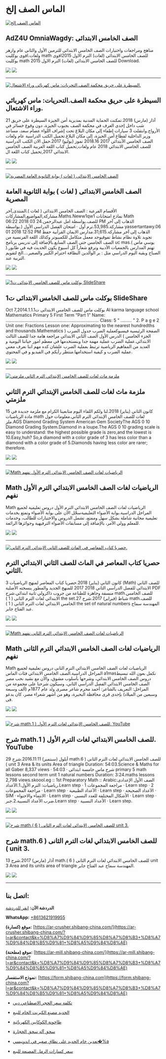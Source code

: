 # الماس الصف إلخ

<a href="https://swt.shibang-china.com/?l=ar&img&k=%D8%A7%D9%84%D9%85%D8%A7%D8%B3+%D8%A7%D9%84%D8%B5%D9%81+%D8%A5%D9%84%D8%AE" target="_blank">![الماس الصف إلخ](http://static.shibang-china.com/all-800x300/650.jpg)</a>

## AdZ4U OmniaWagdy: الصف الخامس الابتدائى
مناهج ومراجعات واختبارات الصف الخامس الابتدائى للترمين الأول والثانى عام وازهر ولغات.اقوى بوكليت math للصف الخامس الابتدائى (لغات) الترم الاول 2015اقوى بوكليت math للصف الخامس الابتدائى (لغات) الترم الاول 2015 Download.


<a href="https://whatsapp.shibangsoft.com/WhatsApp.php" target="_blank" title="WhatsApp">![](http://static.shibang-china.com/icon/whatsapp.png)</a> <a href="https://swt.shibang-china.com/?l=ar&icon&k=%D8%A7%D9%84%D9%85%D8%A7%D8%B3+%D8%A7%D9%84%D8%B5%D9%81+%D8%A5%D9%84%D8%AE" target="_blank">![](http://static.shibang-china.com/icon/chat-ar.png)</a>

---

<a href="https://swt.shibang-china.com/?l=ar&img&k=%D8%A7%D9%84%D9%85%D8%A7%D8%B3+%D8%A7%D9%84%D8%B5%D9%81+%D8%A5%D9%84%D8%AE" target="_blank">![السيطرة على حريق محكمة الصف.التحريات: ماس كهربائي وراء الاشتعال.](http://static.shibang-china.com/all-800x300/998.jpg)</a>

## السيطرة على حريق محكمة الصف.التحريات: ماس كهربائي وراء الاشتعال.
21 آذار (مارس) 2018.تمكنت الحماية المدنية بمديرية أمن الجيزة السيطرة على حريق شب داخل إحدى الغرف في محكمة الصف بجنوب الجيزة، دون وقوع خسائر في الأرواح.وانتقلت 3 سيارات إطفاء إلى مكان البلاغ تحت إشراف اللواء عصام سعد، مساعد وزير الداخلية لقطاع أمن الجيزة، إلى مكان البلاغ.تحميل الكتب الدراسية عام ولغات الصف الخامس الأبتدائي 2017 2018.16 تموز (يوليو) 2017.حمل الان الكتب الدراسية للصف الخامس الابتدائي 2018 عام ولغات,تحميل كتاب اللغة العربية الصف الخامس الابتدائي 2017,تحميل كتاب اللغة ال.


<a href="https://whatsapp.shibangsoft.com/WhatsApp.php" target="_blank" title="WhatsApp">![](http://static.shibang-china.com/icon/whatsapp.png)</a> <a href="https://swt.shibang-china.com/?l=ar&icon&k=%D8%A7%D9%84%D9%85%D8%A7%D8%B3+%D8%A7%D9%84%D8%B5%D9%81+%D8%A5%D9%84%D8%AE" target="_blank">![](http://static.shibang-china.com/icon/chat-ar.png)</a>

---

<a href="https://swt.shibang-china.com/?l=ar&img&k=%D8%A7%D9%84%D9%85%D8%A7%D8%B3+%D8%A7%D9%84%D8%B5%D9%81+%D8%A5%D9%84%D8%AE" target="_blank">![الصف الخامس الابتدائى ( لغات ) بوابة الثانوية العامة المصرية](http://static.shibang-china.com/all-800x300/491.jpg)</a>

## الصف الخامس الابتدائى ( لغات ) بوابة الثانوية العامة المصرية
الأقسام الفرعية : الصف الخامس الابتدائى ( لغات ).المنتدى,آخر مشاركة,المواضيع,المشاركات.Maths.Neww1qw1 نماذج امتحانات Math للصف.بواسطة امل عبدالرحمن.24 03 2018 06:22 PM الذهاب إلى آخر مشاركة.53,985.ترم أول &middot; امتحان الفصل الدراسى الأول (.بواسطة yassertantawy.06 01 2018 12:52 PM الذهاب إلى آخر مشاركة.31,615.مدارس الايمان القرأنية حفظ تجويد تلاوة نظام نشاط تفوقيوجد معمل متكامل للكمبيوتر وكذلك اللغة الفرنسية من الصف الخامس حتي الصف السابع.بالإضافة إلى تدريس برنامج uc mas.( يوسي ماس ).تهتم المدارس بالجمعيات الأدبية وترفع شعاراً كل أسبوع يكون الحديث فيه في طابور الصباح وبقية اليوم الدراسي مثل : بر الوالدين النظافة احترام الكبير والصغير….الخ لتقويم التربية عند.


<a href="https://whatsapp.shibangsoft.com/WhatsApp.php" target="_blank" title="WhatsApp">![](http://static.shibang-china.com/icon/whatsapp.png)</a> <a href="https://swt.shibang-china.com/?l=ar&icon&k=%D8%A7%D9%84%D9%85%D8%A7%D8%B3+%D8%A7%D9%84%D8%B5%D9%81+%D8%A5%D9%84%D8%AE" target="_blank">![](http://static.shibang-china.com/icon/chat-ar.png)</a>

---

<a href="https://swt.shibang-china.com/?l=ar&img&k=%D8%A7%D9%84%D9%85%D8%A7%D8%B3+%D8%A7%D9%84%D8%B5%D9%81+%D8%A5%D9%84%D8%AE" target="_blank">![بوكلت ماس للصف الخامس الابتدائى ت1 SlideShare](http://static.shibang-china.com/all-800x300/1035.jpg)</a>

## بوكلت ماس للصف الخامس الابتدائى ت1 SlideShare
Oct 7,2014.بوكلت ماس للصف الخامس الابتدائى ت1.1.1 Al karma language school Mathematics Primary 5 First Term “Part 1&quot; Name: ………………………………………………………………… Class: 5 &quot; ……… &quot; 2. P a g e 2 Unit one: Fractions Lesson one: Approximating to the nearest hundredths and thousands.Mathematics الصفحة الرئيسية فيسبوكعملية الضرب جدول الضرب ( الجزء الخامس ) الدرس الأول الصف الثاني الابتدائي مراجعة هامة جدا للصف الثالث الابتدائي.عملية الضرب عملية مهمة جدا وبنستخدمها في معظم امور حياتنا اليومية و العديد من المفاهيم الرياضية ترتبط بعملية الضرب علشان كده مهم اننا نعرف معني عملية الضرب و كيفية استخدامها.منتظر رأيكم في الفيديو و في المحتوي.


<a href="https://whatsapp.shibangsoft.com/WhatsApp.php" target="_blank" title="WhatsApp">![](http://static.shibang-china.com/icon/whatsapp.png)</a> <a href="https://swt.shibang-china.com/?l=ar&icon&k=%D8%A7%D9%84%D9%85%D8%A7%D8%B3+%D8%A7%D9%84%D8%B5%D9%81+%D8%A5%D9%84%D8%AE" target="_blank">![](http://static.shibang-china.com/icon/chat-ar.png)</a>

---

<a href="https://swt.shibang-china.com/?l=ar&img&k=%D8%A7%D9%84%D9%85%D8%A7%D8%B3+%D8%A7%D9%84%D8%B5%D9%81+%D8%A5%D9%84%D8%AE" target="_blank">![ملزمة ماث لغات للصف الخامس الإبتدائي الترم الثاني ملزمتي](http://static.shibang-china.com/all-800x300/537.jpg)</a>

## ملزمة ماث لغات للصف الخامس الإبتدائي الترم الثاني ملزمتي
15 كانون الثاني (يناير) 2018.لنا ولكم اللقاء اليوم متابعينا الكرام مع ملزمة جديدة في مادة الرياضيات math لغات للصف الخامس الإبتدائي الترم الثاني.معلومات حول ملز.AGS Diamond Grading System American Gem SocietyThe AGS 0 10 Diamond Grading System.Diamond in a loupe.The AGS 0 10 grading scale is easy to understand: the highest possible grade is zero,and the lowest is 10.Easy,huh? So,a diamond with a color grade of 3 has less color than a diamond with a color grade of 5.Diamonds having less color are rarer; therefore.


<a href="https://whatsapp.shibangsoft.com/WhatsApp.php" target="_blank" title="WhatsApp">![](http://static.shibang-china.com/icon/whatsapp.png)</a> <a href="https://swt.shibang-china.com/?l=ar&icon&k=%D8%A7%D9%84%D9%85%D8%A7%D8%B3+%D8%A7%D9%84%D8%B5%D9%81+%D8%A5%D9%84%D8%AE" target="_blank">![](http://static.shibang-china.com/icon/chat-ar.png)</a>

---

<a href="https://swt.shibang-china.com/?l=ar&img&k=%D8%A7%D9%84%D9%85%D8%A7%D8%B3+%D8%A7%D9%84%D8%B5%D9%81+%D8%A5%D9%84%D8%AE" target="_blank">![Math الرياضيات لغات الصف الخامس الابتدائي الترم الأول نفهم](http://static.shibang-china.com/all-800x300/781.jpg)</a>

## Math الرياضيات لغات الصف الخامس الابتدائي الترم الأول نفهم
Math الرياضيات لغات الصف الخامس الابتدائي الترم الأول دروس تعليمية لجميع المراحل الدراسية.بوابة الأضواء التعليميةسجّل الآن على بوابة الأضواء وتمتع بخدمات تعليمية مجانية شاملة بشكل سهل وممتع، تشمل الدروس والاختبارات للطالب، وخدمات للمعلم وولي الأمر، بالإضافة إلى مسابقات الأضواء الترفيهية وجوائزها الرائعة.


<a href="https://whatsapp.shibangsoft.com/WhatsApp.php" target="_blank" title="WhatsApp">![](http://static.shibang-china.com/icon/whatsapp.png)</a> <a href="https://swt.shibang-china.com/?l=ar&icon&k=%D8%A7%D9%84%D9%85%D8%A7%D8%B3+%D8%A7%D9%84%D8%B5%D9%81+%D8%A5%D9%84%D8%AE" target="_blank">![](http://static.shibang-china.com/icon/chat-ar.png)</a>

---

<a href="https://swt.shibang-china.com/?l=ar&img&k=%D8%A7%D9%84%D9%85%D8%A7%D8%B3+%D8%A7%D9%84%D8%B5%D9%81+%D8%A5%D9%84%D8%AE" target="_blank">![حصريا كتاب المعاصر في الماث للصف الثاني الابتدائي الترم الثاني.](http://static.shibang-china.com/all-800x300/701.jpg)</a>

## حصريا كتاب المعاصر في الماث للصف الثاني الابتدائي الترم الثاني.
3 كانون الثاني (يناير) 2018.حصريا كتاب المعاصر لمنهج الرياضيات (Math) للصف الثاني الابتدائي للفصل الدراسي الثاني 2018 2017 للمنهج الجديد والمطور بنسخته الأصلية PDF منسقة وجاهزة للطباعة من جروب ذاكرولي تانية ابتدائي.شرح math.للصف الخامس الابتدائي لغات الترم الثانى ( 1 ) the set.27 شباط (فبراير) 2017.شرح math.للصف الخامس الابتدائي لغات الترم الثانى ( 1 ) the set of natural numbers المهندسة سماح عبد الفتاح جابر.


<a href="https://whatsapp.shibangsoft.com/WhatsApp.php" target="_blank" title="WhatsApp">![](http://static.shibang-china.com/icon/whatsapp.png)</a> <a href="https://swt.shibang-china.com/?l=ar&icon&k=%D8%A7%D9%84%D9%85%D8%A7%D8%B3+%D8%A7%D9%84%D8%B5%D9%81+%D8%A5%D9%84%D8%AE" target="_blank">![](http://static.shibang-china.com/icon/chat-ar.png)</a>

---

<a href="https://swt.shibang-china.com/?l=ar&img&k=%D8%A7%D9%84%D9%85%D8%A7%D8%B3+%D8%A7%D9%84%D8%B5%D9%81+%D8%A5%D9%84%D8%AE" target="_blank">![Math الرياضيات لغات الصف الخامس الابتدائي الترم الثانى نفهم](http://static.shibang-china.com/all-800x300/294.jpg)</a>

## Math الرياضيات لغات الصف الخامس الابتدائي الترم الثانى نفهم
Math الرياضيات لغات الصف الخامس الابتدائي الترم الثانى دروس تعليمية لجميع المراحل الدراسية.الصف الخامس الابتدائي فئات الماس a1masنكمل بعون الله تبسيط دروس الصف الخامس الابتدائي، وشرحها بأسلوب مشوق، والآن مع نشيد نحب مصر الصف الخامس الابتدائي الفصل الدراسي الثاني، وسيكون شرحنا على مجموعة من المراحل: التعريف بالشاعر: أحمد محرم شاعر مصرى ولد عام 1877م (ألف وسبعة وسبعين من الميلاد) بإحدى قرى محافظة البحيرة، وهو من أشهر شعراء مصر، كان يدعو فى.


<a href="https://whatsapp.shibangsoft.com/WhatsApp.php" target="_blank" title="WhatsApp">![](http://static.shibang-china.com/icon/whatsapp.png)</a> <a href="https://swt.shibang-china.com/?l=ar&icon&k=%D8%A7%D9%84%D9%85%D8%A7%D8%B3+%D8%A7%D9%84%D8%B5%D9%81+%D8%A5%D9%84%D8%AE" target="_blank">![](http://static.shibang-china.com/icon/chat-ar.png)</a>

---

<a href="https://swt.shibang-china.com/?l=ar&img&k=%D8%A7%D9%84%D9%85%D8%A7%D8%B3+%D8%A7%D9%84%D8%B5%D9%81+%D8%A5%D9%84%D8%AE" target="_blank">![شرح math.للصف الخامس الابتدائي لغات الترم الأول ( 1. YouTube](http://static.shibang-china.com/all-800x300/581.jpg)</a>

## شرح math.للصف الخامس الابتدائي لغات الترم الأول ( 1. YouTube
29 أيلول (سبتمبر) 2016.11:11.شرح math.للصف الخامس الابتدائي لغات الترم الثانى ( 6 ) unit 3 Area &amp; its units Area of triangle Duration: 54:03.Science &amp; Maths for all Gaber 8,337 views &middot; 54:03 &middot; شرح ماس خامسة ابتدائى primary 5 math lessons second term unit 1 natural numbers Duration: 3:24.maths lessons 2,798 views.skoool.eg :: 1st Preparatory Math :: Arabicالصف الأول الإعدادى: رياضيات: الترم الأول.1.الآعداد.Learn step &middot; 1 مراجعة المجموعات &middot; Learn step &middot; 2 مراجعة المجموعات &middot; Learn step &middot; الآعداد الطبيعية &middot; Learn step &middot; الآعداد الصحيحة &middot; SIM &middot; الانتماء والاحتواء &middot; Learn step &middot; الأشكال المختلفة للعدد النسبى &middot; Learn step &middot; ضرب الأعداد النسبية.2.جبر.Learn step &middot; الأعداد النسبية &middot; Learn step.


<a href="https://whatsapp.shibangsoft.com/WhatsApp.php" target="_blank" title="WhatsApp">![](http://static.shibang-china.com/icon/whatsapp.png)</a> <a href="https://swt.shibang-china.com/?l=ar&icon&k=%D8%A7%D9%84%D9%85%D8%A7%D8%B3+%D8%A7%D9%84%D8%B5%D9%81+%D8%A5%D9%84%D8%AE" target="_blank">![](http://static.shibang-china.com/icon/chat-ar.png)</a>

---

<a href="https://swt.shibang-china.com/?l=ar&img&k=%D8%A7%D9%84%D9%85%D8%A7%D8%B3+%D8%A7%D9%84%D8%B5%D9%81+%D8%A5%D9%84%D8%AE" target="_blank">![شرح math.للصف الخامس الابتدائي لغات الترم الثانى ( 6 ) unit 3.](http://static.shibang-china.com/all-800x300/1297.jpg)</a>

## شرح math.للصف الخامس الابتدائي لغات الترم الثانى ( 6 ) unit 3.
13 آذار (مارس) 2017.شرح math.للصف الخامس الابتدائي لغات الترم الثانى ( 6 ) unit 3 Area and its units area of triangle المهندسة سماح عبد الفتاح جابر.

<a href="https://whatsapp.shibangsoft.com/WhatsApp.php" target="_blank" title="WhatsApp">![](http://static.shibang-china.com/icon/whatsapp.png)</a> <a href="https://swt.shibang-china.com/?l=ar&icon&k=%D8%A7%D9%84%D9%85%D8%A7%D8%B3+%D8%A7%D9%84%D8%B5%D9%81+%D8%A5%D9%84%D8%AE" target="_blank">![](http://static.shibang-china.com/icon/chat-ar.png)</a>

---
## اتصل بنا:

**الدردشة الآن:** [انقر للدردشة](https://swt.shibang-china.com?l=ar&contact&k=%D8%A7%D9%84%D9%85%D8%A7%D8%B3+%D8%A7%D9%84%D8%B5%D9%81+%D8%A5%D9%84%D8%AE)

**WhatsApp:**  [+8613621919955](https://whatsapp.shibangsoft.com/WhatsApp.php)

**موقع (كسارة):** [https://ar-crusher.shibang-china.com/](https://ar-crusher.shibang-china.com/?l=ar&contact&k=%D8%A7%D9%84%D9%85%D8%A7%D8%B3+%D8%A7%D9%84%D8%B5%D9%81+%D8%A5%D9%84%D8%AE)

**موقع (مطحنة):** [https://ar-mill.shibang-china.com/](https://ar-mill.shibang-china.com/?l=ar&contact&k=%D8%A7%D9%84%D9%85%D8%A7%D8%B3+%D8%A7%D9%84%D8%B5%D9%81+%D8%A5%D9%84%D8%AE)

**نموذج الاستفسار:** [https://form.shibang-china.com](https://form.shibang-china.com?l=ar&contact&k=%D8%A7%D9%84%D9%85%D8%A7%D8%B3+%D8%A7%D9%84%D8%B5%D9%81+%D8%A5%D9%84%D8%AE)

* [تكلفة سعر الحجر الاصطناعي دبي](../27/%D8%AA%D9%83%D9%84%D9%81%D8%A9%20%D8%B3%D8%B9%D8%B1%20%D8%A7%D9%84%D8%AD%D8%AC%D8%B1%20%D8%A7%D9%84%D8%A7%D8%B5%D8%B7%D9%86%D8%A7%D8%B9%D9%8A%20%D8%AF%D8%A8%D9%8A.md)

* [الحديد مصنع الكبريت الخام للبيع](../26/%D8%A7%D9%84%D8%AD%D8%AF%D9%8A%D8%AF%20%D9%85%D8%B5%D9%86%D8%B9%20%D8%A7%D9%84%D9%83%D8%A8%D8%B1%D9%8A%D8%AA%20%D8%A7%D9%84%D8%AE%D8%A7%D9%85%20%D9%84%D9%84%D8%A8%D9%8A%D8%B9.md)

* [طاحونة الكوكايين الكهربائية](../27/%D8%B7%D8%A7%D8%AD%D9%88%D9%86%D8%A9%20%D8%A7%D9%84%D9%83%D9%88%D9%83%D8%A7%D9%8A%D9%8A%D9%86%20%D8%A7%D9%84%D9%83%D9%87%D8%B1%D8%A8%D8%A7%D8%A6%D9%8A%D8%A9.md)

* [سحق آلة سحق الحجارة](../30/%D8%B3%D8%AD%D9%82%20%D8%A2%D9%84%D8%A9%20%D8%B3%D8%AD%D9%82%20%D8%A7%D9%84%D8%AD%D8%AC%D8%A7%D8%B1%D8%A9.md)

* [تعدين خام الحديد على نطاق صغير في اندونيسي�%a](../27/%D8%AA%D8%B9%D8%AF%D9%8A%D9%86%20%D8%AE%D8%A7%D9%85%20%D8%A7%D9%84%D8%AD%D8%AF%D9%8A%D8%AF%20%D8%B9%D9%84%D9%89%20%D9%86%D8%B7%D8%A7%D9%82%20%D8%B5%D8%BA%D9%8A%D8%B1%20%D9%81%D9%8A%20%D8%A7%D9%86%D8%AF%D9%88%D9%86%D9%8A%D8%B3%D9%8A%EF%BF%BD%25a.md)

* [سعر كسارات الرمل المصنعة للبيع](../28/%D8%B3%D8%B9%D8%B1%20%D9%83%D8%B3%D8%A7%D8%B1%D8%A7%D8%AA%20%D8%A7%D9%84%D8%B1%D9%85%D9%84%20%D8%A7%D9%84%D9%85%D8%B5%D9%86%D8%B9%D8%A9%20%D9%84%D9%84%D8%A8%D9%8A%D8%B9.md)